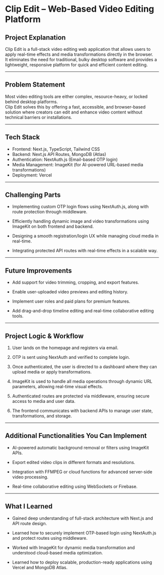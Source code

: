 # Clip Edit – Web-Based Video Editing Platform

## Project Explanation

Clip Edit is a full-stack video editing web application that allows users to apply real-time effects and media transformations directly in the browser.  
It eliminates the need for traditional, bulky desktop software and provides a lightweight, responsive platform for quick and efficient content editing.

---

## Problem Statement

Most video editing tools are either complex, resource-heavy, or locked behind desktop platforms.  
Clip Edit solves this by offering a fast, accessible, and browser-based solution where creators can edit and enhance video content without technical barriers or installations.

---

## Tech Stack

- Frontend: Next.js, TypeScript, Tailwind CSS  
- Backend: Next.js API Routes, MongoDB (Atlas)  
- Authentication: NextAuth.js (Email-based OTP login)  
- Media Management: ImageKit (for AI-powered URL-based media transformations)  
- Deployment: Vercel

---

## Challenging Parts

- Implementing custom OTP login flows using NextAuth.js, along with route protection through middleware.  
- Efficiently handling dynamic image and video transformations using ImageKit on both frontend and backend.

- Designing a smooth registration/login UX while managing cloud media in real-time.  
- Integrating protected API routes with real-time effects in a scalable way.

---

## Future Improvements

- Add support for video trimming, cropping, and export features.  
- Enable user-uploaded video previews and editing history.

- Implement user roles and paid plans for premium features.  
- Add drag-and-drop timeline editing and real-time collaborative editing tools.

---

## Project Logic & Workflow

1. User lands on the homepage and registers via email.  
2. OTP is sent using NextAuth and verified to complete login.  

3. Once authenticated, the user is directed to a dashboard where they can upload media or apply transformations.  
4. ImageKit is used to handle all media operations through dynamic URL parameters, allowing real-time visual effects.  

5. Authenticated routes are protected via middleware, ensuring secure access to media and user data.  
6. The frontend communicates with backend APIs to manage user state, transformations, and storage.

---

## Additional Functionalities You Can Implement

- AI-powered automatic background removal or filters using ImageKit APIs.  
- Export edited video clips in different formats and resolutions.

- Integration with FFMPEG or cloud functions for advanced server-side video processing.  
- Real-time collaborative editing using WebSockets or Firebase.

---

## What I Learned

- Gained deep understanding of full-stack architecture with Next.js and API route design.  
- Learned how to securely implement OTP-based login using NextAuth.js and protect routes using middleware.

- Worked with ImageKit for dynamic media transformation and understood cloud-based media optimization.  
- Learned how to deploy scalable, production-ready applications using Vercel and MongoDB Atlas.
